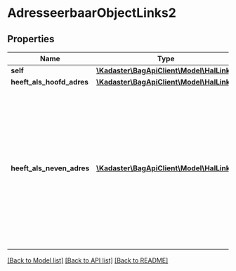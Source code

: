 # AdresseerbaarObjectLinks2

## Properties
Name | Type | Description | Notes
------------ | ------------- | ------------- | -------------
**self** | [**\Kadaster\BagApiClient\Model\HalLink**](HalLink.md) |  | 
**heeft_als_hoofd_adres** | [**\Kadaster\BagApiClient\Model\HalLink**](HalLink.md) |  | 
**heeft_als_neven_adres** | [**\Kadaster\BagApiClient\Model\HalLink[]**](HalLink.md) | De nummeraanduidingen die dit adresseerbare object als nevenadressen heeft. Van deze gerelateerd nummeraanduiding: hiervan het voorkomen van nummeraanduiding die gevonden wordt op basis van dezelfde tijdreisparameters als waarmee het adresseerbare object voorkomen gevonden is. | [optional] 

[[Back to Model list]](../../README.md#documentation-for-models) [[Back to API list]](../../README.md#documentation-for-api-endpoints) [[Back to README]](../../README.md)


